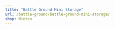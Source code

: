 ```yaml
---
title: "Battle Ground Mini Storage"
url: /battle-ground/battle-ground-mini-storage/
shop: Mieten
---
```

